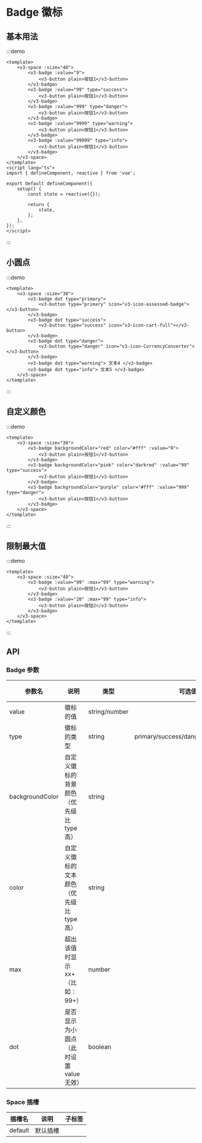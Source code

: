 # Badge 徽标

## 基本用法

:::demo

```vue
<template>
	<v3-space :size="40">
		<v3-badge :value="9">
			<v3-button plain>按钮1</v3-button>
		</v3-badge>
		<v3-badge :value="99" type="success">
			<v3-button plain>按钮1</v3-button>
		</v3-badge>
		<v3-badge :value="999" type="danger">
			<v3-button plain>按钮1</v3-button>
		</v3-badge>
		<v3-badge :value="9999" type="warning">
			<v3-button plain>按钮1</v3-button>
		</v3-badge>
		<v3-badge :value="99999" type="info">
			<v3-button plain>按钮1</v3-button>
		</v3-badge>
	</v3-space>
</template>
<script lang="ts">
import { defineComponent, reactive } from 'vue';

export default defineComponent({
	setup() {
		const state = reactive({});

		return {
			state,
		};
	},
});
</script>
```

:::

## 小圆点

:::demo

```vue
<template>
	<v3-space :size="30">
		<v3-badge dot type="primary">
			<v3-button type="primary" icon="v3-icon-assessed-badge"></v3-button>
		</v3-badge>
		<v3-badge dot type="success">
			<v3-button type="success" icon="v3-icon-cart-full"></v3-button>
		</v3-badge>
		<v3-badge dot type="danger">
			<v3-button type="danger" icon="v3-icon-CurrencyConverter"></v3-button>
		</v3-badge>
		<v3-badge dot type="warning"> 文本4 </v3-badge>
		<v3-badge dot type="info"> 文本5 </v3-badge>
	</v3-space>
</template>
```

:::

## 自定义颜色

:::demo

```vue
<template>
	<v3-space :size="30">
		<v3-badge backgroundColor="red" color="#fff" :value="9">
			<v3-button plain>按钮1</v3-button>
		</v3-badge>
		<v3-badge backgroundColor="pink" color="darkred" :value="99" type="success">
			<v3-button plain>按钮1</v3-button>
		</v3-badge>
		<v3-badge backgroundColor="purple" color="#fff" :value="999" type="danger">
			<v3-button plain>按钮1</v3-button>
		</v3-badge>
	</v3-space>
</template>
```

:::

## 限制最大值

:::demo

```vue
<template>
	<v3-space :size="40">
		<v3-badge :value="99" :max="99" type="warning">
			<v3-button plain>按钮1</v3-button>
		</v3-badge>
		<v3-badge :value="20" :max="99" type="info">
			<v3-button plain>按钮2</v3-button>
		</v3-badge>
	</v3-space>
</template>
```

:::

## API

### Badge 参数

| 参数名          | 说明                                     | 类型          | 可选值                              | 默认值  | 必填 |
| --------------- | ---------------------------------------- | ------------- | ----------------------------------- | ------- | ---- |
| value           | 徽标的值                                 | string/number |                                     |         |      |
| type            | 徽标的类型                               | string        | primary/success/danger/warning/info | primary |      |
| backgroundColor | 自定义徽标的背景颜色（优先级比 type 高） | string        |                                     |         |      |
| color           | 自定义徽标的文本颜色（优先级比 type 高） | string        |                                     |         |      |
| max             | 超出该值时显示 xx+（比如：99+）          | number        |                                     | 0       |      |
| dot             | 是否显示为小圆点（此时设置 value 无效）  | boolean       |                                     | false   |      |

### Space 插槽

| 插槽名  | 说明     | 子标签 |
| ------- | -------- | ------ |
| default | 默认插槽 |        |
